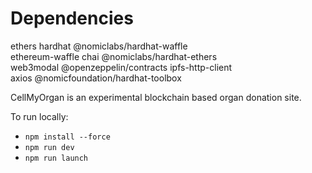 # Dependencies

ethers hardhat @nomiclabs/hardhat-waffle \
ethereum-waffle chai @nomiclabs/hardhat-ethers \
web3modal @openzeppelin/contracts ipfs-http-client \
axios
@nomicfoundation/hardhat-toolbox

CellMyOrgan is an experimental blockchain based organ donation site.

To run locally:

- `npm install --force`
- `npm run dev`
- `npm run launch`
